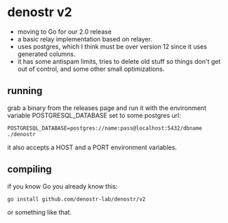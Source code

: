 denostr v2
==========

  - moving to Go for our 2.0 release
  - a basic relay implementation based on relayer.
  - uses postgres, which I think must be over version 12 since it uses generated columns.
  - it has some antispam limits, tries to delete old stuff so things don't get out of control, and some other small optimizations.

running
-------

grab a binary from the releases page and run it with the environment variable POSTGRESQL_DATABASE set to some postgres url:

    POSTGRESQL_DATABASE=postgres://name:pass@localhost:5432/dbname ./denostr

it also accepts a HOST and a PORT environment variables.

compiling
---------

if you know Go you already know this:

    go install github.com/denostr-lab/denostr/v2

or something like that.
